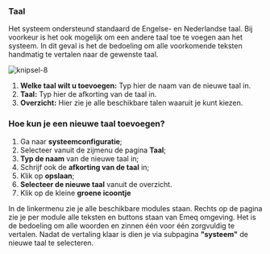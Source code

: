 ### Taal

Het systeem ondersteund standaard de Engelse- en Nederlandse taal. Bij voorkeur is het ook mogelijk om een andere taal toe te voegen aan het systeem. In dit geval is het de bedoeling om alle voorkomende teksten handmatig te vertalen naar de gewenste taal.

![knipsel-8](https://user-images.githubusercontent.com/95087870/147791245-06415360-5900-461e-9c9e-3e856e94ce52.PNG)

1. **Welke taal wilt u toevoegen:** Typ hier de naam van de nieuwe taal in.
2. **Taal:** Typ hier de afkorting van de taal in.
3. **Overzicht:** Hier zie je alle beschikbare talen waaruit je kunt kiezen.
### Hoe kun je een nieuwe taal toevoegen?

1. Ga naar **systeemconfiguratie**;
2. Selecteer vanuit de zijmenu de pagina **Taal**;
3. **Typ de naam** van de nieuwe taal in;
4. Schrijf ook de **afkorting van de taal** in;
5. Klik op **opslaan**;
6. **Selecteer de nieuwe taal** vanuit de overzicht.
7. Klik op de kleine **groene icoontje**

In de linkermenu zie je alle beschikbare modules staan. Rechts op de pagina zie je per module alle teksten en buttons staan van Emeq omgeving. Het is de bedoeling om alle woorden en zinnen één voor één zorgvuldig te vertalen. Nadat de vertaling klaar is dien je via subpagina **"systeem"** de nieuwe taal te selecteren.
